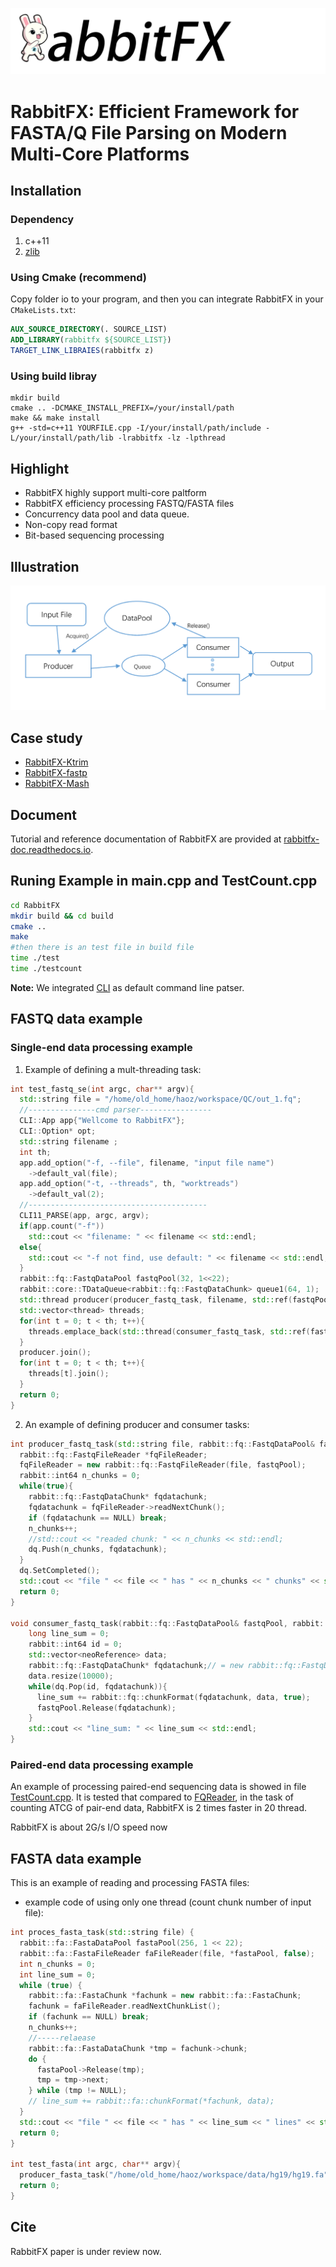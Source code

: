 ![RabbitFX](RabbitFX.png)

# RabbitFX: Efficient Framework for FASTA/Q File Parsing on Modern Multi-Core Platforms

## Installation
### Dependency
 1. c++11
 2. [zlib](https://zlib.net/)
### Using Cmake (recommend)
Copy folder io to your program, and then
you can integrate RabbitFX in your `CMakeLists.txt`:
```cmake
AUX_SOURCE_DIRECTORY(. SOURCE_LIST)
ADD_LIBRARY(rabbitfx ${SOURCE_LIST})
TARGET_LINK_LIBRAIES(rabbitfx z)
```
### Using build libray
```
mkdir build
cmake .. -DCMAKE_INSTALL_PREFIX=/your/install/path
make && make install
g++ -std=c++11 YOURFILE.cpp -I/your/install/path/include -L/your/install/path/lib -lrabbitfx -lz -lpthread
```
## Highlight
 + RabbitFX highly support multi-core paltform
 + RabbitFX efficiency processing FASTQ/FASTA files
 + Concurrency data pool and data queue.
 + Non-copy read format
 + Bit-based sequencing processing

## Illustration

 ![Pipeline](pipeline.png)

## Case study

- [RabbitFX-Ktrim](https://github.com/RabbitBio/RabbitFX-Casestudy/tree/master/RabbitFX-Ktrim)
- [RabbitFX-fastp](https://github.com/RabbitBio/RabbitFX-Casestudy/tree/master/RabbitFX-fastp)
- [RabbitFX-Mash](https://github.com/RabbitBio/RabbitFX-Casestudy/tree/master/RabbitFX-Mash)


## Document
Tutorial and reference documentation of RabbitFX are provided at [rabbitfx-doc.readthedocs.io](https://rabbitfx-doc.readthedocs.io/en/latest/index.html).

## Runing Example in main.cpp and TestCount.cpp

``` bash
cd RabbitFX
mkdir build && cd build
cmake ..
make
#then there is an test file in build file
time ./test
time ./testcount
```

**Note:** We integrated [CLI](https://github.com/CLIUtils/CLI11) as default command line patser.

## FASTQ data example

### Single-end data processing example

1. Example of defining a mult-threading task:

``` c++
int test_fastq_se(int argc, char** argv){
  std::string file = "/home/old_home/haoz/workspace/QC/out_1.fq";
  //---------------cmd parser----------------
  CLI::App app{"Wellcome to RabbitFX"};
  CLI::Option* opt;
  std::string filename ;
  int th;
  app.add_option("-f, --file", filename, "input file name")
    ->default_val(file);
  app.add_option("-t, --threads", th, "worktreads")
    ->default_val(2);
  //----------------------------------------
  CLI11_PARSE(app, argc, argv);
  if(app.count("-f"))
    std::cout << "filename: " << filename << std::endl;
  else{
    std::cout << "-f not find, use default: " << filename << std::endl;
  }
  rabbit::fq::FastqDataPool fastqPool(32, 1<<22);
  rabbit::core::TDataQueue<rabbit::fq::FastqDataChunk> queue1(64, 1);
  std::thread producer(producer_fastq_task, filename, std::ref(fastqPool), std::ref(queue1));
  std::vector<thread> threads;
  for(int t = 0; t < th; t++){
	threads.emplace_back(std::thread(consumer_fastq_task, std::ref(fastqPool), std::ref(queue1)));
  }
  producer.join();
  for(int t = 0; t < th; t++){
    threads[t].join();
  }
  return 0;
}
```
2. An example of defining producer and consumer tasks:
``` c++
int producer_fastq_task(std::string file, rabbit::fq::FastqDataPool& fastqPool, rabbit::core::TDataQueue<rabbit::fq::FastqDataChunk> &dq){
  rabbit::fq::FastqFileReader *fqFileReader;
  fqFileReader = new rabbit::fq::FastqFileReader(file, fastqPool);
  rabbit::int64 n_chunks = 0;
  while(true){
    rabbit::fq::FastqDataChunk* fqdatachunk;
    fqdatachunk = fqFileReader->readNextChunk();
    if (fqdatachunk == NULL) break;
    n_chunks++;
    //std::cout << "readed chunk: " << n_chunks << std::endl;
    dq.Push(n_chunks, fqdatachunk);
  }
  dq.SetCompleted();
  std::cout << "file " << file << " has " << n_chunks << " chunks" << std::endl;
  return 0;
}

void consumer_fastq_task(rabbit::fq::FastqDataPool& fastqPool, rabbit::core::TDataQueue<rabbit::fq::FastqDataChunk> &dq){
    long line_sum = 0;
    rabbit::int64 id = 0;
    std::vector<neoReference> data;
	rabbit::fq::FastqDataChunk* fqdatachunk;// = new rabbit::fq::FastqDataChunk;
    data.resize(10000);
    while(dq.Pop(id, fqdatachunk)){
      line_sum += rabbit::fq::chunkFormat(fqdatachunk, data, true);
      fastqPool.Release(fqdatachunk);
    }
    std::cout << "line_sum: " << line_sum << std::endl;
}

```

### Paired-end data processing example

An example of processing paired-end sequencing data is showed in file [TestCount.cpp](./TestCount.cpp).
It is tested that compared to [FQReader](https://github.com/rob-p/FQFeeder), in the task of counting ATCG of pair-end data, RabbitFX is 2 times faster in 20 thread.

RabbitFX is about 2G/s I/O speed now

## FASTA data example
This is an example of reading and processing FASTA files:

- example code of using only one thread (count chunk number of input file):
``` c++
int proces_fasta_task(std::string file) {
  rabbit::fa::FastaDataPool fastaPool(256, 1 << 22);
  rabbit::fa::FastaFileReader faFileReader(file, *fastaPool, false);
  int n_chunks = 0;
  int line_sum = 0;
  while (true) {
    rabbit::fa::FastaChunk *fachunk = new rabbit::fa::FastaChunk;
    fachunk = faFileReader.readNextChunkList();
    if (fachunk == NULL) break;
    n_chunks++;
    //-----relaease
    rabbit::fa::FastaDataChunk *tmp = fachunk->chunk;
    do {
      fastaPool->Release(tmp);
      tmp = tmp->next;
    } while (tmp != NULL);
    // line_sum += rabbit::fa::chunkFormat(*fachunk, data);
  }
  std::cout << "file " << file << " has " << line_sum << " lines" << std::endl;
  return 0;
}

int test_fasta(int argc, char** argv){
  producer_fasta_task("/home/old_home/haoz/workspace/data/hg19/hg19.fa");
  return 0;
}
```

## Cite

RabbitFX paper is under review now.

